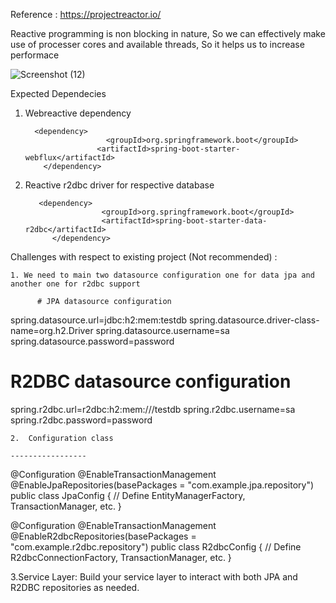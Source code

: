 Reference : https://projectreactor.io/

  Reactive programming is non blocking in nature, So we can effectively make use of processer cores and available threads, So it helps us to increase performace


  ![Screenshot (12)](https://github.com/PandiSundaram/reactive/assets/20556559/d5609b8b-fd32-435f-97d3-45fcca29e741)


Expected Dependecies
   1. Webreactive dependency

           	<dependency>
			                <groupId>org.springframework.boot</groupId>
			              <artifactId>spring-boot-starter-webflux</artifactId>
		      </dependency>
   2. Reactive r2dbc driver for respective database


             <dependency>
			               <groupId>org.springframework.boot</groupId>
			               <artifactId>spring-boot-starter-data-r2dbc</artifactId>
		        </dependency>




Challenges with respect to existing project (Not recommended) :

    1. We need to main two datasource configuration one for data jpa and another one for r2dbc support

          # JPA datasource configuration
spring.datasource.url=jdbc:h2:mem:testdb
spring.datasource.driver-class-name=org.h2.Driver
spring.datasource.username=sa
spring.datasource.password=password

# R2DBC datasource configuration
spring.r2dbc.url=r2dbc:h2:mem:///testdb
spring.r2dbc.username=sa
spring.r2dbc.password=password

    2.  Configuration class

    -----------------
@Configuration
@EnableTransactionManagement
@EnableJpaRepositories(basePackages = "com.example.jpa.repository")
public class JpaConfig {
    // Define EntityManagerFactory, TransactionManager, etc.
}

@Configuration
@EnableTransactionManagement
@EnableR2dbcRepositories(basePackages = "com.example.r2dbc.repository")
public class R2dbcConfig {
    // Define R2dbcConnectionFactory, TransactionManager, etc.
}


3.Service Layer: Build your service layer to interact with both JPA and R2DBC repositories as needed.



        
